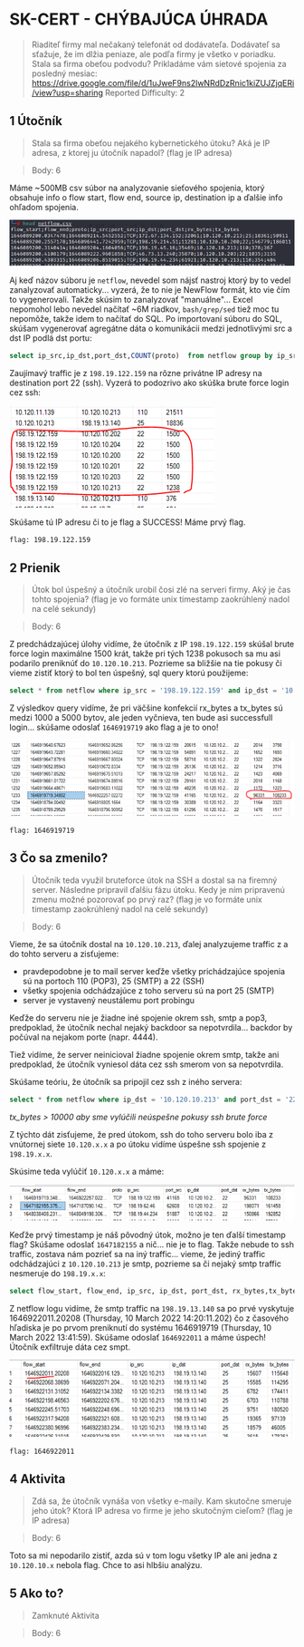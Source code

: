 # SK-CERT - CHÝBAJÚCA ÚHRADA
> Riaditeľ firmy mal nečakaný telefonát od dodávateľa. Dodávateľ sa sťažuje, že im dlžia peniaze, ale podľa firmy je všetko v poriadku. Stala sa firma obeťou podvodu? Prikladáme vám sietové spojenia za posledný mesiac: https://drive.google.com/file/d/1uJweF9ns2lwNRdDzRnic1kiZUJZjqERi/view?usp=sharing
Reported Difficulty: 2

## 1 Útočník
> Stala sa firma obeťou nejakého kybernetického útoku? Aká je IP adresa, z ktorej ju útočník napadol? (flag je IP adresa)

> Body: 6

Máme ~500MB csv súbor na analyzovanie sieťového spojenia, ktorý obsahuje info o flow start, flow end, source ip, destination ip a ďalšie info ohľadom spojenia. 

![](images/2022-04-15-13-29-55.png)

Aj keď názov súboru je `netflow`, nevedel som nájsť nastroj ktorý by to vedel zanalyzovať automaticky... vyzerá, že to nie je NewFlow formát, kto vie čím to vygenerovali. Takže skúsim to zanalyzovať "manuálne"... Excel nepomohol lebo nevedel načítať ~6M riadkov, `bash/grep/sed` tiež moc tu nepomôže, takže idem to načítať do SQL. Po importovaní súboru do SQL, skúšam vygenerovať agregátne dáta o komunikácii medzi jednotlivými src a dst IP podlá dst portu:

```sql
select ip_src,ip_dst,port_dst,COUNT(proto)  from netflow group by ip_src,ip_dst,port_dst order by COUNT(proto) desc
```

Zaujímavý traffic je z `198.19.122.159` na rôzne privátne IP adresy na destination port 22 (ssh). Vyzerá to podozrivo ako skúška brute force login cez ssh:

![](images/2022-04-15-13-38-19.png)

Skúšame tú IP adresu či to je flag a SUCCESS! Máme prvý flag.

```
flag: 198.19.122.159
```

## 2 Prienik
> Útok bol úspešný a útočník urobil čosi zlé na serveri firmy. Aký je čas tohto spojenia? (flag je vo formáte unix timestamp zaokrúhlený nadol na celé sekundy)

> Body: 6

Z predchádzajúcej úlohy vidíme, že útočník z IP `198.19.122.159` skúšal brute force login maximálne 1500 krát, takže pri tých 1238 pokusoch sa mu asi podarilo preniknúť do `10.120.10.213`. Pozrieme sa bližšie na tie pokusy či vieme zistiť ktorý to bol ten úspešný, sql query ktorú použijeme:

```sql
select * from netflow where ip_src = '198.19.122.159' and ip_dst = '10.120.10.213' and port_dst = '22'
```
Z výsledkov query vidíme, že pri väčšine konfekcií rx_bytes a tx_bytes sú medzi 1000 a 5000 bytov, ale jeden vyčnieva, ten bude asi successfull login... skúšame odoslať `1646919719` ako flag a je to ono!

![](images/2022-04-15-13-48-51.png)

```
flag: 1646919719
```

## 3 Čo sa zmenilo?
> Útočník teda využil bruteforce útok na SSH a dostal sa na firemný server. Následne pripravil ďalšiu fázu útoku. Kedy je ním pripravenú zmenu možné pozorovať po prvý raz? (flag je vo formáte unix timestamp zaokrúhlený nadol na celé sekundy)

> Body: 6

Vieme, že sa útočník dostal na `10.120.10.213`, ďalej analyzujeme traffic z a do tohto serveru a zisťujeme:

* pravdepodobne je to mail server keďže všetky prichádzajúce spojenia sú na portoch 110 (POP3), 25 (SMTP) a 22 (SSH)
* všetky spojenia odchádzajúce z toho serveru sú na port 25 (SMTP)
* server je vystavený neustálemu port probingu

Keďže do serveru nie je žiadne iné spojenie okrem ssh, smtp a pop3, predpoklad, že útočník nechal nejaký backdoor sa nepotvrdila... backdor by počúval na nejakom porte (napr. 4444). 

Tiež vidíme, že server neinicioval žiadne spojenie okrem smtp, takže ani predpoklad, že útočník vyniesol dáta cez ssh smerom von sa nepotvrdila.

Skúšame teóriu, že útočník sa pripojil cez ssh z iného servera:

```sql
select * from netflow where ip_dst = '10.120.10.213' and port_dst = '22' and tx_bytes > 10000
```
*tx_bytes > 10000 aby sme vylúčili neúspešne pokusy ssh brute force*

Z týchto dát zisťujeme, že pred útokom, ssh do toho serveru bolo iba z vnútornej siete `10.120.x.x` a po útoku vidíme úspešne ssh spojenie z `198.19.x.x`.

Skúsime teda vylúčiť `10.120.x.x` a máme:

![](images/2022-04-15-15-19-04.png)

Keďže prvý timestamp je náš pôvodný útok, možno je ten ďalší timestamp flag? Skúšame odoslať `1647182155` a nič... nie je to flag. Takže nebude to ssh traffic, zostava nám pozrieť sa na iný traffic... vieme, že jediný traffic odchádzajúci z `10.120.10.213` je smtp, pozrieme sa či nejaký smtp traffic nesmeruje do `198.19.x.x`:

```sql
select flow_start, flow_end, ip_src, ip_dst, port_dst, rx_bytes,tx_bytes from netflow where ip_src = '10.120.10.213' and ip_dst like '198.19.%'
```

Z netflow logu vidíme, že smtp traffic na `198.19.13.140` sa po prvé vyskytuje 1646922011.20208 (Thursday, 10 March 2022 14:20:11.202) čo z časového hľadiska je po prvom preniknutí do systému 1646919719 (Thursday, 10 March 2022 13:41:59).
Skúšame odoslať `1646922011` a máme úspech! Útočník exfiltruje dáta cez smpt.

![](images/2022-04-15-16-06-26.png)

```
flag: 1646922011
```

## 4 Aktivita
> Zdá sa, že útočník vynáša von všetky e-maily. Kam skutočne smeruje jeho útok? Ktorá IP adresa vo firme je jeho skutočným cieľom? (flag je IP adresa)

> Body: 6

Toto sa mi nepodarilo zistiť, azda sú v tom logu všetky IP ale ani jedna z `10.120.10.x` nebola flag. Chce to asi hlbšiu analýzu.

## 5 Ako to?
> Zamknuté Aktivita

> Body: 6

